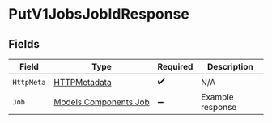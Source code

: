 # PutV1JobsJobIdResponse


## Fields

| Field                                                   | Type                                                    | Required                                                | Description                                             |
| ------------------------------------------------------- | ------------------------------------------------------- | ------------------------------------------------------- | ------------------------------------------------------- |
| `HttpMeta`                                              | [HTTPMetadata](../../Models/Components/HTTPMetadata.md) | :heavy_check_mark:                                      | N/A                                                     |
| `Job`                                                   | [Models.Components.Job](../../Models/Components/Job.md) | :heavy_minus_sign:                                      | Example response                                        |